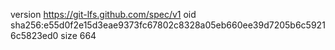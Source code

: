 version https://git-lfs.github.com/spec/v1
oid sha256:e55d0f2e15d3eae9373fc67802c8328a05eb660ee39d7205b6c59216c5823ed0
size 664
